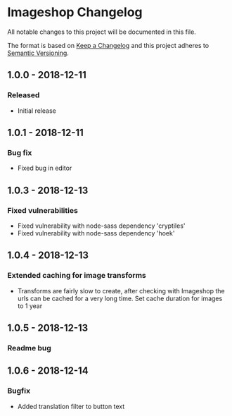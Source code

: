# Imageshop Changelog

All notable changes to this project will be documented in this file.

The format is based on [Keep a Changelog](http://keepachangelog.com/) and this project adheres to [Semantic Versioning](http://semver.org/).

## 1.0.0 - 2018-12-11
### Released
- Initial release

## 1.0.1 - 2018-12-11
### Bug fix
- Fixed bug in editor

## 1.0.3 - 2018-12-13
### Fixed vulnerabilities
- Fixed vulnerability with node-sass dependency 'cryptiles'
- Fixed vulnerability with node-sass dependency 'hoek'

## 1.0.4 - 2018-12-13
### Extended caching for image transforms
- Transforms are fairly slow to create, after checking with Imageshop the urls can be cached for a very long time. Set cache duration for images to 1 year

## 1.0.5 - 2018-12-13
### Readme bug

## 1.0.6 - 2018-12-14
### Bugfix
- Added translation filter to button text